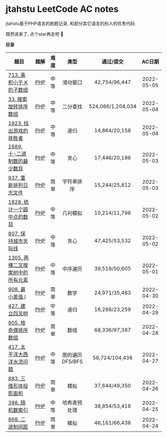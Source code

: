 # jtahstu LeetCode AC notes

jtahstu基于PHP语言的刷题记录, 和部分其它语言的别人的优秀代码

既然进来了, 点个star再走吧 🤣

**目录**

| 题目 | 题解 | 难度 | 类型 | 通过/提交 | AC日期 |
|----|----|:----:|:----:|:----:|:----:|
| [713. 乘积小于 K 的子数组](https://leetcode.cn/problems/subarray-product-less-than-k/) | [PHP](https://www.yuque.com/jtahstu/leetcode/alzo5f) | 中等 | 滑动窗口 | 42,754/96,447 | 2022-05-05 |
| [33. 搜索旋转排序数组](https://leetcode.cn/problems/search-in-rotated-sorted-array/) | [PHP](https://www.yuque.com/jtahstu/leetcode/igwyag) | 中等 | 二分查找 | 524,066/1,204,034 | 2022-05-04 |
| [1823. 找出游戏的获胜者](https://leetcode.cn/problems/find-the-winner-of-the-circular-game/) | [PHP](https://www.yuque.com/jtahstu/leetcode/ka6g50) | 中等 | 递归 | 14,864/20,158 | 2022-05-04 |
| [1689. 十-二进制数的最少数目](https://leetcode.cn/problems/partitioning-into-minimum-number-of-deci-binary-numbers/) | [PHP](https://www.yuque.com/jtahstu/leetcode/xzct4q) | 中等 | 贪心 | 17,446/20,186 | 2022-05-03 |
| [937. 重新排列日志文件](https://leetcode.cn/problems/reorder-data-in-log-files/) | [PHP](https://www.yuque.com/jtahstu/leetcode/ci69wx) | 简单 | 字符串排序 | 15,244/25,812 | 2022-05-03 |
| [1828. 统计一个圆中点的数目](https://leetcode.cn/problems/queries-on-number-of-points-inside-a-circle/) | [PHP](https://www.yuque.com/jtahstu/leetcode/gyeu6t) | 中等 | 几何模拟 | 10,214/11,798 | 2022-05-02 |
| [807. 保持城市天际线](https://leetcode.cn/problems/max-increase-to-keep-city-skyline/) | [PHP](https://www.yuque.com/jtahstu/leetcode/sf5byb) | 中等 | 贪心 | 47,425/53,532 | 2022-05-02 |
| [1305. 两棵二叉搜索树中的所有元素](https://leetcode.cn/problems/all-elements-in-two-binary-search-trees/) | [PHP](https://www.yuque.com/jtahstu/leetcode/ey75s3) | 中等 | 中序遍历 | 39,519/50,605 | 2022-05-01 |
| [908. 最小差值 I](https://leetcode.cn/problems/smallest-range-i/) | [PHP](https://www.yuque.com/jtahstu/leetcode/qtiqw8) | 简单 | 数学 | 24,971/35,483 | 2022-04-30 |
| [427. 建立四叉树](https://leetcode.cn/problems/construct-quad-tree/) | [PHP](https://www.yuque.com/jtahstu/leetcode/fc8xfe) | 中等 | 递归 | 16,288/23,259 | 2022-04-29 |
| [905. 按奇偶排序数组](https://leetcode.cn/problems/sort-array-by-parity/) | [PHP](https://www.yuque.com/jtahstu/leetcode/af7dyg) | 简单 | 数组 | 68,336/97,387 | 2022-04-28 |
| [417. 太平洋大西洋水流问题](https://leetcode.cn/problems/pacific-atlantic-water-flow/) | [PHP](https://www.yuque.com/jtahstu/leetcode/ttgg0t) | 中等 | 图的遍历DFS/BFS | 56,724/104,438 | 2022-04-27 |
| [883. 三维形体投影面积](https://leetcode.cn/problems/projection-area-of-3d-shapes/) | [PHP](https://www.yuque.com/jtahstu/leetcode/ko8vde) | 简单 | 模拟 | 37,644/49,350 | 2022-04-26 |
| [398. 随机数索引](https://leetcode.cn/problems/random-pick-index/) | [PHP](https://www.yuque.com/jtahstu/leetcode/dnwn6i) | 中等 | 哈希表预处理 | 38,854/53,418 | 2022-04-25 |
| [868. 二进制间距](https://leetcode.cn/problems/binary-gap/) | [PHP](https://www.yuque.com/jtahstu/leetcode/kxg774) | 简单 | 模拟 | 46,161/66,438 | 2022-04-24 |

<!--| []() | [PHP]() |  |  |  | 2022-05- | -->